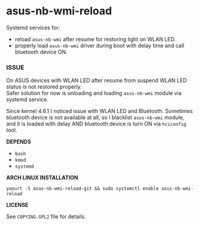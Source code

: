 # asus-nb-wmi-reload

Systemd services for:
- reload `asus-nb-wmi` after resume for restoring light on WLAN LED.
- properly load `asus-nb-wmi` driver during boot with delay time and call bluetooth device ON.

### ISSUE

On ASUS devices with WLAN LED after resume from suspend WLAN LED status is not restored properly.<br/>
Safer solution for now is unloading and loading `asus-nb-wmi` module via systemd service.

Since kernel 4.6.1 I noticed issue with WLAN LED and Bluetooth.
Sometimes bluetooth device is not available at all, so I blacklist `asus-nb-wmi` module, and it is loaded with delay AND bluetooth device is turn ON via `hciconfig` tool.

**DEPENDS**

 - `bash`
 - `kmod`
 - `systemd` 

**ARCH LINUX INSTALLATION**

```
yaourt -S asus-nb-wmi-reload-git && sudo systemctl enable asus-nb-wmi-reload
```

**LICENSE**

See `COPYING.GPL2` file for details.
